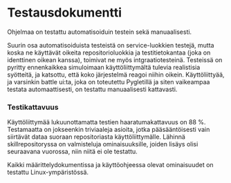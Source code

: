 # Testausdokumentti

Ohjelmaa on testattu automatisoiduin testein sekä manuaalisesti.

Suurin osa automatisoiduista testeistä on service-luokkien testejä, mutta koska ne käyttävät oikeita repositorioluokkia ja testitietokantaa (joka on identtinen oikean kanssa), toimivat ne myös intgraatiotesteinä. Testeissä on pyritty ennenkaikkea simuloimaan käyttöliittymältä tulevia realistisia syötteitä, ja katsottu, että koko järjestelmä reagoi niihin oikein. Käyttöliittyää, ja varsinkin battle ui:ta, joka on toteutettu Pygletillä ja siten vaikeampaa testata automaattisesti, on testattu manuaalisesti kattavasti.

### Testikattavuus

Käyttöliittymää lukuunottamatta testien haaratumakattavuus on 88 %. Testamaatta on jokseenkin triviaaleja asioita, jotka pääsääntöisesti vain siirtävät dataa suoraan repositoriasta käyttöliittymälle. Lähinnä skillrepositoryssa on valmisteluja ominaisuuksille, joiden lisäys olisi seuraavana vuorossa, niin niitä ei ole testattu.

Kaikki määrittelydokumentissa ja käyttöohjeessa olevat ominaisuudet on testattu Linux-ympäristössä.
